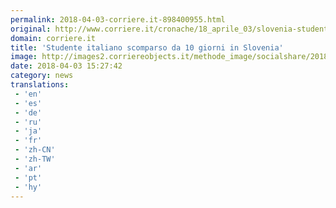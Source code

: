 ```yaml
---
permalink: 2018-04-03-corriere.it-898400955.html
original: http://www.corriere.it/cronache/18_aprile_03/slovenia-studente-italiano-scomparso-10-giorni-ca7e1984-374d-11e8-b6e2-a808a444e7a2.shtml
domain: corriere.it
title: 'Studente italiano scomparso da 10 giorni in Slovenia'
image: http://images2.corriereobjects.it/methode_image/socialshare/2018/04/03/487677c6-3750-11e8-b6e2-a808a444e7a2.jpg
date: 2018-04-03 15:27:42
category: news
translations: 
 - 'en'
 - 'es'
 - 'de'
 - 'ru'
 - 'ja'
 - 'fr'
 - 'zh-CN'
 - 'zh-TW'
 - 'ar'
 - 'pt'
 - 'hy'
---
```


